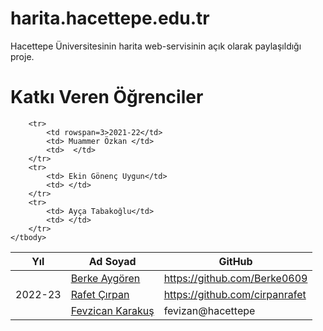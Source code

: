 # harita.hacettepe.edu.tr

Hacettepe Üniversitesinin harita web-servisinin açık olarak paylaşıldığı proje.

# Katkı Veren Öğrenciler


<table>
    <thead>
        <tr>
            <th>Yıl</th>
            <th>Ad Soyad</th>
            <th>GitHub</th>
        </tr>
    </thead>
    <tbody>
        <tr>
            <td rowspan=3>2022-23</td>
                <td><a href="https://www.linkedin.com/in/berke-aygoren-04b556173/" target="_blank">Berke Aygören</a></td>
                <td><a href="https://github.com/Berke0609" target="_blank">https://github.com/Berke0609</a></td>
           </tr>
        <tr>
                <td><a href="https://www.linkedin.com/in/cirpanrafet/" target="_blank">Rafet Çırpan</a></td>
                <td><a href="https://github.com/cirpanrafet" target="_blank">https://github.com/cirpanrafet</a></td>
            </tr>
        <tr>
                <td><a href="https://www.linkedin.com/in/fevzican-karakus/" target="_blank">Fevzican Karakuş</a></td>
                <td>fevizan@hacettepe</td>
        </tr>

        <tr>
            <td rowspan=3>2021-22</td>
            <td> Muammer Özkan </td>
            <td>  </td>
        </tr>
        <tr>
            <td> Ekin Gönenç Uygun</td>
            <td> </td>    
        </tr>
        <tr>
            <td> Ayça Tabakoğlu</td>
            <td> </td>
        </tr>
    </tbody>
</table>
